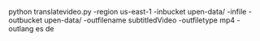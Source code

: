 python translatevideo.py -region us-east-1 -inbucket upen-data/ -infile <movie file> -outbucket upen-data/ -outfilename subtitledVideo -outfiletype mp4 -outlang es de
